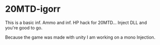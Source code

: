 # 20MTD-igorr

This is a basic inf. Ammo and inf. HP hack for 20MTD... Inject DLL and you're good to go.

Because the game was made with unity I am working on a mono Injection.
